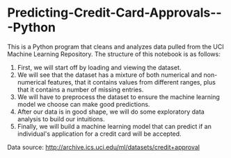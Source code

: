# Predicting-Credit-Card-Approvals---Python

This is a Python program that cleans and analyzes data pulled from the UCI Machine Learning Repository.
The structure of this notebook is as follows:
1) First, we will start off by loading and viewing the dataset.
2) We will see that the dataset has a mixture of both numerical and non-numerical features, that it contains values from different ranges, plus that it contains a number of missing entries.
3) We will have to preprocess the dataset to ensure the machine learning model we choose can make good predictions.
4) After our data is in good shape, we will do some exploratory data analysis to build our intuitions.
5) Finally, we will build a machine learning model that can predict if an individual's application for a credit card will be accepted.

Data source: http://archive.ics.uci.edu/ml/datasets/credit+approval
